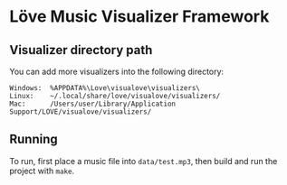 # Löve Music Visualizer Framework

## Visualizer directory path

You can add more visualizers into the following directory:

    Windows:  %APPDATA%\Love\visualove\visualizers\
    Linux:    ~/.local/share/love/visualove/visualizers/
    Mac:      /Users/user/Library/Application Support/LOVE/visualove/visualizers/

## Running

To run, first place a music file into `data/test.mp3`, then build and run the project with `make`.
